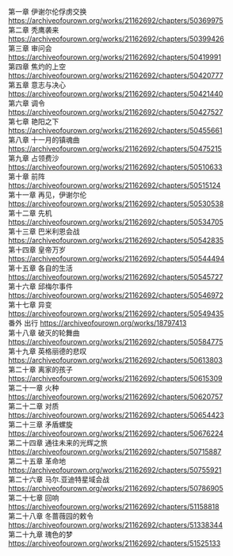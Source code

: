 第一章 伊谢尔伦俘虏交换 https://archiveofourown.org/works/21162692/chapters/50369975                                                    
第二章 秃鹰袭来 https://archiveofourown.org/works/21162692/chapters/50399426                                                           
第三章 审问会 https://archiveofourown.org/works/21162692/chapters/50419991                                                         
第四章 焦灼的上空 https://archiveofourown.org/works/21162692/chapters/50420777                                                     
第五章 意志与决心 https://archiveofourown.org/works/21162692/chapters/50421440                                                        
第六章 调令 https://archiveofourown.org/works/21162692/chapters/50427527                                                         
第七章 艳阳之下 https://archiveofourown.org/works/21162692/chapters/50455661                                                      
第八章 十一月的镇魂曲 https://archiveofourown.org/works/21162692/chapters/50475215                                                     
第九章 占领费沙 https://archiveofourown.org/works/21162692/chapters/50510633                                                         
第十章 前阵 https://archiveofourown.org/works/21162692/chapters/50515124                                                          
第十一章 再见，伊谢尔伦 https://archiveofourown.org/works/21162692/chapters/50530538                                                      
第十二章 先机 https://archiveofourown.org/works/21162692/chapters/50534705                                                              
第十三章 巴米利恩会战 https://archiveofourown.org/works/21162692/chapters/50542835                                                      
第十四章 皇帝万岁 https://archiveofourown.org/works/21162692/chapters/50544494                                                       
第十五章 各自的生活 https://archiveofourown.org/works/21162692/chapters/50545727                                                       
第十六章 邱梅尔事件 https://archiveofourown.org/works/21162692/chapters/50546972                                                       
第十七章 异变 https://archiveofourown.org/works/21162692/chapters/50549435                                                          
番外 出行 https://archiveofourown.org/works/18797413                                                                                   
第十八章 破灭的轮舞曲 https://archiveofourown.org/works/21162692/chapters/50584775                                                        
第十九章 英格丽德的悲叹 https://archiveofourown.org/works/21162692/chapters/50613803                                                     
第二十章 离家的孩子 https://archiveofourown.org/works/21162692/chapters/50615309                                                       
第二十一章 火种 https://archiveofourown.org/works/21162692/chapters/50620757                                                            
第二十二章 对质 https://archiveofourown.org/works/21162692/chapters/50654423                                                           
第二十三章 矛盾螺旋 https://archiveofourown.org/works/21162692/chapters/50676224                                                     
第二十四章 通往未来的光辉之旅 https://archiveofourown.org/works/21162692/chapters/50715887                                             
第二十五章 革命地 https://archiveofourown.org/works/21162692/chapters/50755921                                                        
第二十六章 马尔.亚迪特星域会战 https://archiveofourown.org/works/21162692/chapters/50786905                                              
第二十七章 回响 https://archiveofourown.org/works/21162692/chapters/51158818                                                             
第二十八章 冬蔷薇园的敕令 https://archiveofourown.org/works/21162692/chapters/51338344                                                      
第二十九章 瑰色的梦 https://archiveofourown.org/works/21162692/chapters/51525133
